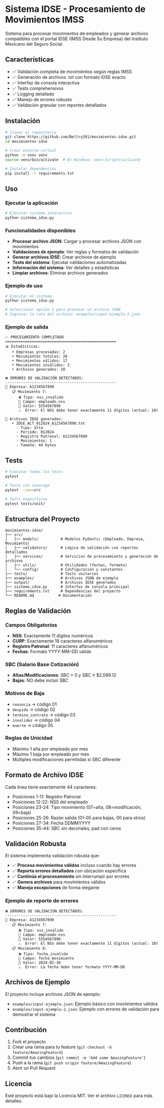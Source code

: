 # Sistema IDSE - Procesamiento de Movimientos IMSS

Sistema para procesar movimientos de empleados y generar archivos compatibles con el portal IDSE (IMSS Desde Su Empresa) del Instituto Mexicano del Seguro Social.

## Características

- ✅ Validación completa de movimientos según reglas IMSS
- ✅ Generación de archivos .txt con formato IDSE exacto
- ✅ Interfaz de consola interactiva
- ✅ Tests comprehensivos
- ✅ Logging detallado
- ✅ Manejo de errores robusto
- ✅ Validación granular con reportes detallados

## Instalación

```bash
# Clonar el repositorio
git clone https://github.com/Beltry201/movimientos-idse.git
cd movimientos-idse

# Crear entorno virtual
python -m venv venv
source venv/bin/activate  # En Windows: venv\Scripts\activate

# Instalar dependencias
pip install -r requirements.txt
```

## Uso

### Ejecutar la aplicación

```bash
# Ejecutar sistema interactivo
python sistema_idse.py
```

### Funcionalidades disponibles

- **Procesar archivo JSON**: Cargar y procesar archivos JSON con movimientos
- **Validaciones de ejemplo**: Ver reglas y formatos de validación
- **Generar archivos IDSE**: Crear archivos de ejemplo
- **Tests del sistema**: Ejecutar validaciones automatizadas
- **Información del sistema**: Ver detalles y estadísticas
- **Limpiar archivos**: Eliminar archivos generados

### Ejemplo de uso

```bash
# Ejecutar el sistema
python sistema_idse.py

# Seleccionar opción 1 para procesar un archivo JSON
# Ingresar la ruta del archivo: examples/input-ejemplo-2.json
```

### Ejemplo de salida

```
✅ PROCESAMIENTO COMPLETADO
==================================================
📊 Estadísticas:
   • Empresas procesadas: 2
   • Movimientos totales: 20
   • Movimientos válidos: 17
   • Movimientos inválidos: 3
   • Archivos generados: 10

❌ ERRORES DE VALIDACIÓN DETECTADOS:
--------------------------------------------------
🏢 Empresa: A1234567890
   📋 Movimiento 7:
      ❌ Tipo: nss_invalido
      📝 Campo: empleado.nss
      💾 Valor: 5554567890
      ⚠️  Error: El NSS debe tener exactamente 11 dígitos (actual: 10)

📁 Archivos IDSE generados:
   • IDSE_ALT_012024_A1234567890.txt
     - Tipo: alta
     - Periodo: 012024
     - Registro Patronal: A1234567890
     - Movimientos: 1
     - Tamaño: 44 bytes
```

## Tests

```bash
# Ejecutar todos los tests
pytest

# Tests con coverage
pytest --cov=src

# Tests específicos
pytest tests/unit/
```

## Estructura del Proyecto

```
movimientos-idse/
├── src/
│   ├── models/          # Modelos Pydantic (Empleado, Empresa, Movimiento)
│   ├── validators/      # Lógica de validación con reportes detallados
│   ├── services/        # Servicios de procesamiento y generación de archivos
│   ├── utils/           # Utilidades (fechas, formato)
│   └── config/          # Configuración y constantes
├── tests/               # Tests unitarios
├── examples/            # Archivos JSON de ejemplo
├── output/              # Archivos IDSE generados
├── sistema_idse.py      # Interfaz de consola principal
├── requirements.txt     # Dependencias del proyecto
└── README.md           # Documentación
```

## Reglas de Validación

### Campos Obligatorios
- **NSS**: Exactamente 11 dígitos numéricos
- **CURP**: Exactamente 18 caracteres alfanuméricos
- **Registro Patronal**: 11 caracteres alfanuméricos
- **Fechas**: Formato YYYY-MM-DD válido

### SBC (Salario Base Cotización)
- **Altas/Modificaciones**: SBC > 0 y SBC ≤ $2,089.12
- **Bajas**: NO debe incluir SBC

### Motivos de Baja
- `renuncia` → código 01
- `despido` → código 02
- `termino_contrato` → código 03
- `invalidez` → código 04
- `muerte` → código 05

### Reglas de Unicidad
- Máximo 1 alta por empleado por mes
- Máximo 1 baja por empleado por mes
- Múltiples modificaciones permitidas si SBC diferente

## Formato de Archivo IDSE

Cada línea tiene exactamente 44 caracteres:
- Posiciones 1-11: Registro Patronal
- Posiciones 12-22: NSS del empleado
- Posiciones 23-24: Tipo movimiento (07=alta, 08=modificación, 09=baja)
- Posiciones 25-26: Razón salida (01-05 para bajas, 00 para otros)
- Posiciones 27-34: Fecha DDMMYYYY
- Posiciones 35-44: SBC sin decimales, pad con ceros

## Validación Robusta

El sistema implementa validación robusta que:

- ✅ **Procesa movimientos válidos** incluso cuando hay errores
- ✅ **Reporta errores detallados** con ubicación específica
- ✅ **Continúa el procesamiento** sin interrumpir por errores
- ✅ **Genera archivos** para movimientos válidos
- ✅ **Maneja excepciones** de forma elegante

### Ejemplo de reporte de errores

```
❌ ERRORES DE VALIDACIÓN DETECTADOS:
--------------------------------------------------
🏢 Empresa: A1234567890
   📋 Movimiento 7:
      ❌ Tipo: nss_invalido
      📝 Campo: empleado.nss
      💾 Valor: 5554567890
      ⚠️  Error: El NSS debe tener exactamente 11 dígitos (actual: 10)
   📋 Movimiento 8:
      ❌ Tipo: fecha_invalida
      📝 Campo: fecha_movimiento
      💾 Valor: 2024-02-30
      ⚠️  Error: La fecha debe tener formato YYYY-MM-DD
```

## Archivos de Ejemplo

El proyecto incluye archivos JSON de ejemplo:

- `examples/input-ejemplo.json`: Ejemplo básico con movimientos válidos
- `examples/input-ejemplo-2.json`: Ejemplo con errores de validación para demostrar el sistema

## Contribución

1. Fork el proyecto
2. Crear una rama para tu feature (`git checkout -b feature/AmazingFeature`)
3. Commit tus cambios (`git commit -m 'Add some AmazingFeature'`)
4. Push a la rama (`git push origin feature/AmazingFeature`)
5. Abrir un Pull Request

## Licencia

Este proyecto está bajo la Licencia MIT. Ver el archivo `LICENSE` para más detalles. 